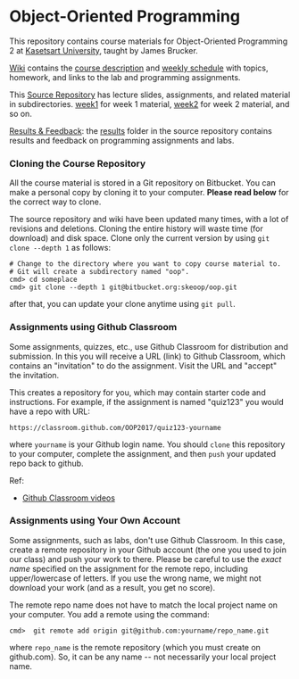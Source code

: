 # Object-Oriented Programming

This repository contains course materials for Object-Oriented Programming 2 at [Kasetsart University](http://www.ku.th), taught by James Brucker.

[Wiki](https://bitbucket.org/skeoop/oop/wiki) contains the [course description](https://bitbucket.org/skeoop/oop/wiki/About) and [weekly schedule](https://bitbucket.org/skeoop/oop/wiki/Home) with topics, homework, and links to the lab and programming assignments.

This [Source Repository](https://bitbucket.org/skeoop/oop/src/master) has lecture slides, assignments, and related material in subdirectories.
    [week1](https://bitbucket.org/skeoop/oop/src/master/week1) for week 1 material,
    [week2](https://bitbucket.org/skeoop/oop/src/master/week2) for week 2 material,
    and so on.

[Results & Feedback]( https://bitbucket.org/skeoop/oop/src/master/results): the [results](https://bitbucket.org/skeoop/oop/src/master/results) folder in the source repository contains results and feedback on programming assignments and labs.

### Cloning the Course Repository

All the course material is stored in a Git repository on Bitbucket.  You can make a personal copy by cloning it to your computer.  **Please read below** for the correct way to clone.

The source repository and wiki have been updated many times, with a lot of revisions and deletions. Cloning the entire history will waste time (for download) and disk space.  Clone only the current version by using ``git clone --depth 1`` as follows:

    # Change to the directory where you want to copy course material to.
    # Git will create a subdirectory named "oop".
    cmd> cd someplace
    cmd> git clone --depth 1 git@bitbucket.org:skeoop/oop.git

after that, you can update your clone anytime using ``git pull``.

### Assignments using Github Classroom 

Some assignments, quizzes, etc., use Github Classroom for distribution and submission.  In this you will receive a URL (link) to Github Classroom, which contains an "invitation" to do the assignment.  Visit the URL and "accept" the invitation.

This creates a repository for you, which may contain starter code and instructions.  For example, if the assignment is named "quiz123" you would have a repo with URL:
```
https://classroom.github.com/OOP2017/quiz123-yourname
```
where ```yourname``` is your Github login name.  You should `clone` this repository to your computer, complete the assignment, and then `push` your updated repo back to github.


Ref:
* [Github Classroom videos](https://classroom.github.com/videos)

### Assignments using Your Own Account 

Some assignments, such as labs, don't use Github Classroom.  In this case, create a remote repository in your Github account (the one you used to join our class) and push your work to there.  Please be careful to use the *exact name* specified on the assignment for the remote repo, including upper/lowercase of letters.  If you use the wrong name, we might not download your work (and as a result, you get no score).

The remote repo name does not have to match the local project name on your computer.  You add a remote using the command:
```
cmd>  git remote add origin git@github.com:yourname/repo_name.git
```
where `repo_name` is the remote repository (which you must create on github.com).  So, it can be any name -- not necessarily your local project name.
